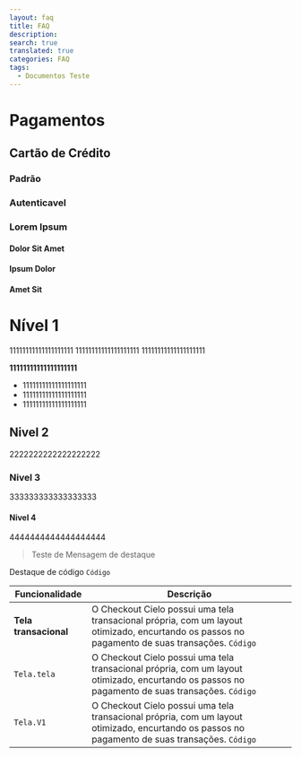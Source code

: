 ```yaml
---
layout: faq
title: FAQ
description: 
search: true
translated: true
categories: FAQ
tags:
  - Documentos Teste
---
```


# Pagamentos

## Cartão de Crédito

### Padrão

### Autenticavel

### Lorem Ipsum

#### Dolor Sit Amet

#### Ipsum Dolor

#### Amet Sit

# Nível 1

11111111111111111111
11111111111111111111
11111111111111111111

**11111111111111111111**

- 11111111111111111111
- 11111111111111111111
- 11111111111111111111

## Nivel 2

2222222222222222222

### Nivel 3

333333333333333333

#### Nivel 4

4444444444444444444

> Teste de Mensagem de destaque

Destaque de código `Código`

|Funcionalidade|Descrição|
|---|---|
|**Tela transacional**|O Checkout Cielo possui uma tela transacional própria, com um layout otimizado, encurtando os passos no pagamento de suas transações. `Código`|
|`Tela.tela`|O Checkout Cielo possui uma tela transacional própria, com um layout otimizado, encurtando os passos no pagamento de suas transações. `Código`|
|`Tela.V1`|O Checkout Cielo possui uma tela transacional própria, com um layout otimizado, encurtando os passos no pagamento de suas transações. `Código`|
